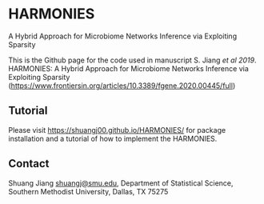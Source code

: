 # HARMONIES
A Hybrid Approach for Microbiome Networks Inference via Exploiting Sparsity

This is the Github page for the code used in manuscript S. Jiang *et al 2019*. HARMONIES: A Hybrid Approach for Microbiome Networks Inference via Exploiting Sparsity (https://www.frontiersin.org/articles/10.3389/fgene.2020.00445/full)

## Tutorial

Please visit https://shuangj00.github.io/HARMONIES/ for package installation and a tutorial of how to implement the HARMONIES.


## Contact

Shuang Jiang <shuangj@smu.edu>, Department of Statistical Science, Southern Methodist University, Dallas, TX 75275
